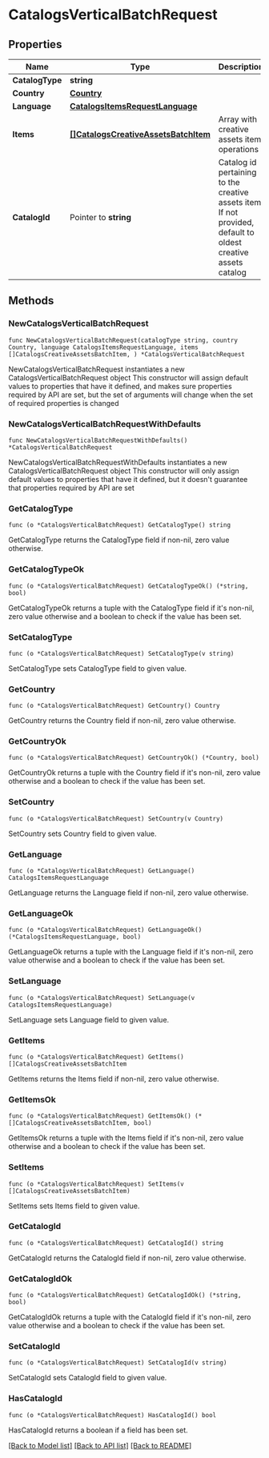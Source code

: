 # CatalogsVerticalBatchRequest

## Properties

Name | Type | Description | Notes
------------ | ------------- | ------------- | -------------
**CatalogType** | **string** |  | 
**Country** | [**Country**](Country.md) |  | 
**Language** | [**CatalogsItemsRequestLanguage**](CatalogsItemsRequestLanguage.md) |  | 
**Items** | [**[]CatalogsCreativeAssetsBatchItem**](CatalogsCreativeAssetsBatchItem.md) | Array with creative assets item operations | 
**CatalogId** | Pointer to **string** | Catalog id pertaining to the creative assets item. If not provided, default to oldest creative assets catalog | [optional] 

## Methods

### NewCatalogsVerticalBatchRequest

`func NewCatalogsVerticalBatchRequest(catalogType string, country Country, language CatalogsItemsRequestLanguage, items []CatalogsCreativeAssetsBatchItem, ) *CatalogsVerticalBatchRequest`

NewCatalogsVerticalBatchRequest instantiates a new CatalogsVerticalBatchRequest object
This constructor will assign default values to properties that have it defined,
and makes sure properties required by API are set, but the set of arguments
will change when the set of required properties is changed

### NewCatalogsVerticalBatchRequestWithDefaults

`func NewCatalogsVerticalBatchRequestWithDefaults() *CatalogsVerticalBatchRequest`

NewCatalogsVerticalBatchRequestWithDefaults instantiates a new CatalogsVerticalBatchRequest object
This constructor will only assign default values to properties that have it defined,
but it doesn't guarantee that properties required by API are set

### GetCatalogType

`func (o *CatalogsVerticalBatchRequest) GetCatalogType() string`

GetCatalogType returns the CatalogType field if non-nil, zero value otherwise.

### GetCatalogTypeOk

`func (o *CatalogsVerticalBatchRequest) GetCatalogTypeOk() (*string, bool)`

GetCatalogTypeOk returns a tuple with the CatalogType field if it's non-nil, zero value otherwise
and a boolean to check if the value has been set.

### SetCatalogType

`func (o *CatalogsVerticalBatchRequest) SetCatalogType(v string)`

SetCatalogType sets CatalogType field to given value.


### GetCountry

`func (o *CatalogsVerticalBatchRequest) GetCountry() Country`

GetCountry returns the Country field if non-nil, zero value otherwise.

### GetCountryOk

`func (o *CatalogsVerticalBatchRequest) GetCountryOk() (*Country, bool)`

GetCountryOk returns a tuple with the Country field if it's non-nil, zero value otherwise
and a boolean to check if the value has been set.

### SetCountry

`func (o *CatalogsVerticalBatchRequest) SetCountry(v Country)`

SetCountry sets Country field to given value.


### GetLanguage

`func (o *CatalogsVerticalBatchRequest) GetLanguage() CatalogsItemsRequestLanguage`

GetLanguage returns the Language field if non-nil, zero value otherwise.

### GetLanguageOk

`func (o *CatalogsVerticalBatchRequest) GetLanguageOk() (*CatalogsItemsRequestLanguage, bool)`

GetLanguageOk returns a tuple with the Language field if it's non-nil, zero value otherwise
and a boolean to check if the value has been set.

### SetLanguage

`func (o *CatalogsVerticalBatchRequest) SetLanguage(v CatalogsItemsRequestLanguage)`

SetLanguage sets Language field to given value.


### GetItems

`func (o *CatalogsVerticalBatchRequest) GetItems() []CatalogsCreativeAssetsBatchItem`

GetItems returns the Items field if non-nil, zero value otherwise.

### GetItemsOk

`func (o *CatalogsVerticalBatchRequest) GetItemsOk() (*[]CatalogsCreativeAssetsBatchItem, bool)`

GetItemsOk returns a tuple with the Items field if it's non-nil, zero value otherwise
and a boolean to check if the value has been set.

### SetItems

`func (o *CatalogsVerticalBatchRequest) SetItems(v []CatalogsCreativeAssetsBatchItem)`

SetItems sets Items field to given value.


### GetCatalogId

`func (o *CatalogsVerticalBatchRequest) GetCatalogId() string`

GetCatalogId returns the CatalogId field if non-nil, zero value otherwise.

### GetCatalogIdOk

`func (o *CatalogsVerticalBatchRequest) GetCatalogIdOk() (*string, bool)`

GetCatalogIdOk returns a tuple with the CatalogId field if it's non-nil, zero value otherwise
and a boolean to check if the value has been set.

### SetCatalogId

`func (o *CatalogsVerticalBatchRequest) SetCatalogId(v string)`

SetCatalogId sets CatalogId field to given value.

### HasCatalogId

`func (o *CatalogsVerticalBatchRequest) HasCatalogId() bool`

HasCatalogId returns a boolean if a field has been set.


[[Back to Model list]](../README.md#documentation-for-models) [[Back to API list]](../README.md#documentation-for-api-endpoints) [[Back to README]](../README.md)


